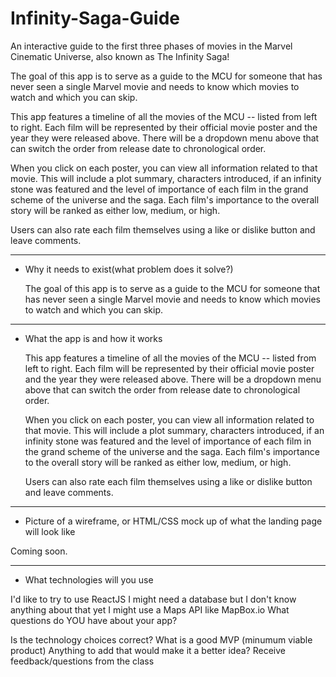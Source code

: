 # Infinity-Saga-Guide
An interactive guide to the first three phases of movies in the Marvel Cinematic Universe, also known as The Infinity Saga!

The goal of this app is to serve as a guide to the MCU for someone that has never seen a single Marvel movie and needs to know which movies to watch and which you can skip.

This app features a timeline of all the movies of the MCU -- listed from left to right. Each film will be represented by their official movie poster and the year they were released above. There will be a dropdown menu above that can switch the order from release date to chronological order.

When you click on each poster, you can view all information related to that movie. This will include a plot summary, characters introduced, if an infinity stone was featured and the level of importance of each film in the grand scheme of the universe and the saga. Each film's importance to the overall story will be ranked as either low, medium, or high.

Users can also rate each film themselves using a like or dislike button and leave comments.

******************************

* Why it needs to exist(what problem does it solve?)

  The goal of this app is to serve as a guide to the MCU for someone that has never seen a single Marvel movie and needs to know which movies to watch and which you can skip.

******************************

* What the app is and how it works

  This app features a timeline of all the movies of the MCU -- listed from left to right. Each film will be represented by their official movie poster and the year they were released above. There will be a dropdown menu above that can switch the order from release date to chronological order.

  When you click on each poster, you can view all information related to that movie. This will include a plot summary, characters introduced, if an infinity stone was featured and the level of importance of each film in the grand scheme of the universe and the saga. Each film's importance to the overall story will be ranked as either low, medium, or high.

  Users can also rate each film themselves using a like or dislike button and leave comments.

******************************

* Picture of a wireframe, or HTML/CSS mock up of what the landing page will look like

Coming soon.

******************************

* What technologies will you use

I'd like to try to use ReactJS
I might need a database but I don't know anything about that yet
I might use a Maps API like MapBox.io
What questions do YOU have about your app?

Is the technology choices correct?
What is a good MVP (minumum viable product)
Anything to add that would make it a better idea?
Receive feedback/questions from the class
